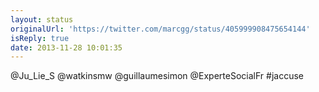 ```yaml
---
layout: status
originalUrl: 'https://twitter.com/marcgg/status/405999908475654144'
isReply: true
date: 2013-11-28 10:01:35
---
```


@Ju_Lie_S @watkinsmw @guillaumesimon @ExperteSocialFr #jaccuse
